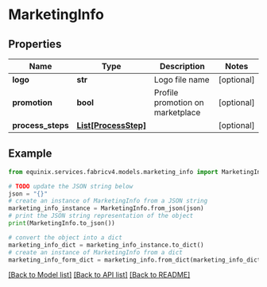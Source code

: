 # MarketingInfo


## Properties

Name | Type | Description | Notes
------------ | ------------- | ------------- | -------------
**logo** | **str** | Logo file name | [optional] 
**promotion** | **bool** | Profile promotion on marketplace | [optional] 
**process_steps** | [**List[ProcessStep]**](ProcessStep.md) |  | [optional] 

## Example

```python
from equinix.services.fabricv4.models.marketing_info import MarketingInfo

# TODO update the JSON string below
json = "{}"
# create an instance of MarketingInfo from a JSON string
marketing_info_instance = MarketingInfo.from_json(json)
# print the JSON string representation of the object
print(MarketingInfo.to_json())

# convert the object into a dict
marketing_info_dict = marketing_info_instance.to_dict()
# create an instance of MarketingInfo from a dict
marketing_info_form_dict = marketing_info.from_dict(marketing_info_dict)
```
[[Back to Model list]](../README.md#documentation-for-models) [[Back to API list]](../README.md#documentation-for-api-endpoints) [[Back to README]](../README.md)


